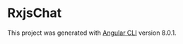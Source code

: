 # RxjsChat

This project was generated with [Angular CLI](https://github.com/angular/angular-cli) version 8.0.1.
